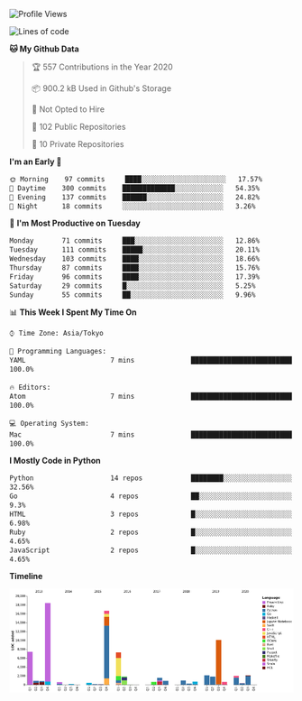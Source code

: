 <!--START_SECTION:waka-->
![Profile Views](http://img.shields.io/badge/Profile%20Views-0-blue)

![Lines of code](https://img.shields.io/badge/From%20Hello%20World%20I%27ve%20Written-6.0%20million%20lines%20of%20code-blue)

**🐱 My Github Data** 

> 🏆 557 Contributions in the Year 2020
 > 
> 📦 900.2 kB Used in Github's Storage 
 > 
> 🚫 Not Opted to Hire
 > 
> 📜 102 Public Repositories
 > 
> 🔑 10 Private Repositories 

**I'm an Early 🐤** 

```text
🌞 Morning    97 commits     ████░░░░░░░░░░░░░░░░░░░░░   17.57% 
🌆 Daytime    300 commits    █████████████░░░░░░░░░░░░   54.35% 
🌃 Evening    137 commits    ██████░░░░░░░░░░░░░░░░░░░   24.82% 
🌙 Night      18 commits     ░░░░░░░░░░░░░░░░░░░░░░░░░   3.26%

```
📅 **I'm Most Productive on Tuesday** 

```text
Monday       71 commits     ███░░░░░░░░░░░░░░░░░░░░░░   12.86% 
Tuesday      111 commits    █████░░░░░░░░░░░░░░░░░░░░   20.11% 
Wednesday    103 commits    ████░░░░░░░░░░░░░░░░░░░░░   18.66% 
Thursday     87 commits     ████░░░░░░░░░░░░░░░░░░░░░   15.76% 
Friday       96 commits     ████░░░░░░░░░░░░░░░░░░░░░   17.39% 
Saturday     29 commits     █░░░░░░░░░░░░░░░░░░░░░░░░   5.25% 
Sunday       55 commits     ██░░░░░░░░░░░░░░░░░░░░░░░   9.96%

```


📊 **This Week I Spent My Time On** 

```text
⌚︎ Time Zone: Asia/Tokyo

💬 Programming Languages: 
YAML                     7 mins              █████████████████████████   100.0%

🔥 Editors: 
Atom                     7 mins              █████████████████████████   100.0%

💻 Operating System: 
Mac                      7 mins              █████████████████████████   100.0%

```

**I Mostly Code in Python** 

```text
Python                   14 repos            ████████░░░░░░░░░░░░░░░░░   32.56% 
Go                       4 repos             ██░░░░░░░░░░░░░░░░░░░░░░░   9.3% 
HTML                     3 repos             █░░░░░░░░░░░░░░░░░░░░░░░░   6.98% 
Ruby                     2 repos             █░░░░░░░░░░░░░░░░░░░░░░░░   4.65% 
JavaScript               2 repos             █░░░░░░░░░░░░░░░░░░░░░░░░   4.65%

```


**Timeline**

![Chart not found](https://github.com/takuan-osho/takuan-osho/blob/master/charts/bar_graph.png) 


<!--END_SECTION:waka-->
